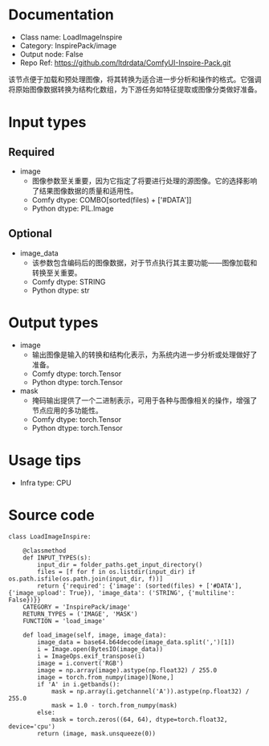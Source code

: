 # Documentation
- Class name: LoadImageInspire
- Category: InspirePack/image
- Output node: False
- Repo Ref: https://github.com/ltdrdata/ComfyUI-Inspire-Pack.git

该节点便于加载和预处理图像，将其转换为适合进一步分析和操作的格式。它强调将原始图像数据转换为结构化数组，为下游任务如特征提取或图像分类做好准备。

# Input types
## Required
- image
    - 图像参数至关重要，因为它指定了将要进行处理的源图像。它的选择影响了结果图像数据的质量和适用性。
    - Comfy dtype: COMBO[sorted(files) + ['#DATA']]
    - Python dtype: PIL.Image
## Optional
- image_data
    - 该参数包含编码后的图像数据，对于节点执行其主要功能——图像加载和转换至关重要。
    - Comfy dtype: STRING
    - Python dtype: str

# Output types
- image
    - 输出图像是输入的转换和结构化表示，为系统内进一步分析或处理做好了准备。
    - Comfy dtype: torch.Tensor
    - Python dtype: torch.Tensor
- mask
    - 掩码输出提供了一个二进制表示，可用于各种与图像相关的操作，增强了节点应用的多功能性。
    - Comfy dtype: torch.Tensor
    - Python dtype: torch.Tensor

# Usage tips
- Infra type: CPU

# Source code
```
class LoadImageInspire:

    @classmethod
    def INPUT_TYPES(s):
        input_dir = folder_paths.get_input_directory()
        files = [f for f in os.listdir(input_dir) if os.path.isfile(os.path.join(input_dir, f))]
        return {'required': {'image': (sorted(files) + ['#DATA'], {'image_upload': True}), 'image_data': ('STRING', {'multiline': False})}}
    CATEGORY = 'InspirePack/image'
    RETURN_TYPES = ('IMAGE', 'MASK')
    FUNCTION = 'load_image'

    def load_image(self, image, image_data):
        image_data = base64.b64decode(image_data.split(',')[1])
        i = Image.open(BytesIO(image_data))
        i = ImageOps.exif_transpose(i)
        image = i.convert('RGB')
        image = np.array(image).astype(np.float32) / 255.0
        image = torch.from_numpy(image)[None,]
        if 'A' in i.getbands():
            mask = np.array(i.getchannel('A')).astype(np.float32) / 255.0
            mask = 1.0 - torch.from_numpy(mask)
        else:
            mask = torch.zeros((64, 64), dtype=torch.float32, device='cpu')
        return (image, mask.unsqueeze(0))
```